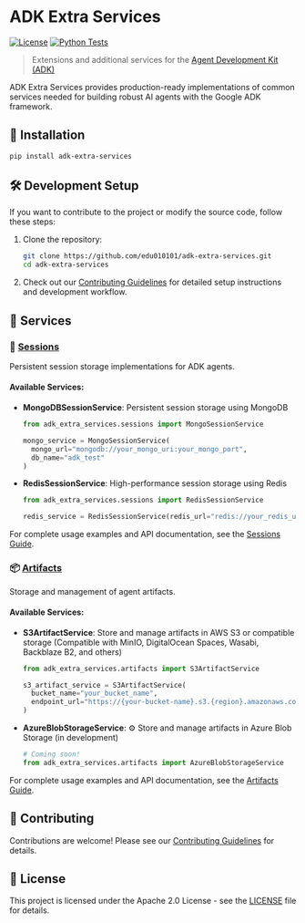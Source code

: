 # ADK Extra Services

[![License](https://img.shields.io/badge/License-Apache_2.0-blue.svg)](LICENSE)
[![Python Tests](https://github.com/edu010101/adk-extra-services/actions/workflows/ci.yml/badge.svg)](https://github.com/edu010101/adk-extra-services/actions/workflows/ci.yml)

> Extensions and additional services for the [Agent Development Kit (ADK)](https://github.com/google/adk-python)

ADK Extra Services provides production-ready implementations of common services needed for building robust AI agents with the Google ADK framework.

## 🚀 Installation

```bash
pip install adk-extra-services
```

## 🛠️ Development Setup

If you want to contribute to the project or modify the source code, follow these steps:

1. Clone the repository:
   ```bash
   git clone https://github.com/edu010101/adk-extra-services.git
   cd adk-extra-services
   ```

2. Check out our [Contributing Guidelines](CONTRIBUTING.md) for detailed setup instructions and development workflow.


## 📖 Services

### 🔄 [Sessions](examples/sessions/README.md)

Persistent session storage implementations for ADK agents.

#### Available Services:
- **MongoDBSessionService**: Persistent session storage using MongoDB
  ```python
  from adk_extra_services.sessions import MongoSessionService

  mongo_service = MongoSessionService(
    mongo_url="mongodb://your_mongo_uri:your_mongo_port",
    db_name="adk_test"
  )
  ```

- **RedisSessionService**: High-performance session storage using Redis
  ```python
  from adk_extra_services.sessions import RedisSessionService

  redis_service = RedisSessionService(redis_url="redis://your_redis_uri:your_redis_port")
  ```

For complete usage examples and API documentation, see the [Sessions Guide](examples/sessions/README.md).

### 📦 [Artifacts](examples/artifacts/README.md)

Storage and management of agent artifacts.

#### Available Services:
- **S3ArtifactService**: Store and manage artifacts in AWS S3 or compatible storage (Compatible with MinIO, DigitalOcean Spaces, Wasabi, Backblaze B2, and others)

  ```python
  from adk_extra_services.artifacts import S3ArtifactService

  s3_artifact_service = S3ArtifactService(
    bucket_name="your_bucket_name",
    endpoint_url="https://{your-bucket-name}.s3.{region}.amazonaws.com",
  )
  ```

- **AzureBlobStorageService**: ⚙️ Store and manage artifacts in Azure Blob Storage (in development)
  ```python
  # Coming soon!
  from adk_extra_services.artifacts import AzureBlobStorageService
  ```

For complete usage examples and API documentation, see the [Artifacts Guide](examples/artifacts/README.md).

## 🤝 Contributing

Contributions are welcome! Please see our [Contributing Guidelines](CONTRIBUTING.md) for details.

## 📄 License

This project is licensed under the Apache 2.0 License - see the [LICENSE](LICENSE) file for details.

